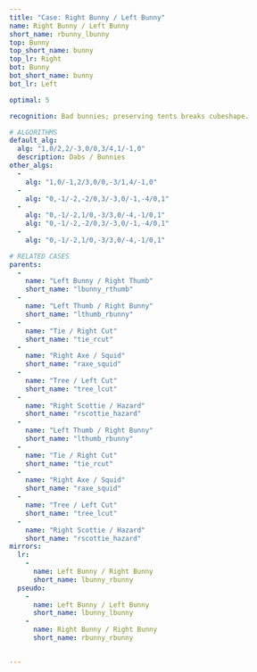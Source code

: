```yaml
---
title: "Case: Right Bunny / Left Bunny"
name: Right Bunny / Left Bunny
short_name: rbunny_lbunny
top: Bunny
top_short_name: bunny
top_lr: Right
bot: Bunny
bot_short_name: bunny
bot_lr: Left

optimal: 5

recognition: Bad bunnies; preserving tents breaks cubeshape.

# ALGORITHMS
default_alg:
  alg: "1,0/2,2/-3,0/0,3/4,1/-1,0"
  description: Dabs / Bunnies
other_algs:
  -
    alg: "1,0/-1,2/3,0/0,-3/1,4/-1,0"
  -
    alg: "0,-1/-2,-2/0,3/-3,0/-1,-4/0,1"
  -
    alg: "0,-1/-2,1/0,-3/3,0/-4,-1/0,1"
    alg: "0,-1/-2,-2/0,3/-3,0/-1,-4/0,1"
  -
    alg: "0,-1/-2,1/0,-3/3,0/-4,-1/0,1"

# RELATED CASES
parents:
  -
    name: "Left Bunny / Right Thumb"
    short_name: "lbunny_rthumb"
  -
    name: "Left Thumb / Right Bunny"
    short_name: "lthumb_rbunny"
  -
    name: "Tie / Right Cut"
    short_name: "tie_rcut"
  -
    name: "Right Axe / Squid"
    short_name: "raxe_squid"
  -
    name: "Tree / Left Cut"
    short_name: "tree_lcut"
  -
    name: "Right Scottie / Hazard"
    short_name: "rscottie_hazard"
  -
    name: "Left Thumb / Right Bunny"
    short_name: "lthumb_rbunny"
  -
    name: "Tie / Right Cut"
    short_name: "tie_rcut"
  -
    name: "Right Axe / Squid"
    short_name: "raxe_squid"
  -
    name: "Tree / Left Cut"
    short_name: "tree_lcut"
  -
    name: "Right Scottie / Hazard"
    short_name: "rscottie_hazard"
mirrors:
  lr:
    -
      name: Left Bunny / Right Bunny
      short_name: lbunny_rbunny
  pseudo:
    -
      name: Left Bunny / Left Bunny
      short_name: lbunny_lbunny
    -
      name: Right Bunny / Right Bunny
      short_name: rbunny_rbunny


---
```


